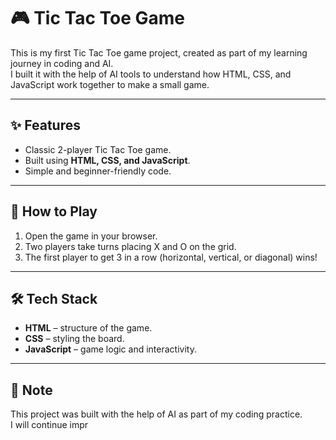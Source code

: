 # 🎮 Tic Tac Toe Game  

This is my first Tic Tac Toe game project, created as part of my learning journey in coding and AI.  
I built it with the help of AI tools to understand how HTML, CSS, and JavaScript work together to make a small game.  

---

## ✨ Features  
- Classic 2-player Tic Tac Toe game.  
- Built using **HTML, CSS, and JavaScript**.  
- Simple and beginner-friendly code.  

---

## 🚀 How to Play  
1. Open the game in your browser.  
2. Two players take turns placing X and O on the grid.  
3. The first player to get 3 in a row (horizontal, vertical, or diagonal) wins!  

---

## 🛠 Tech Stack  
- **HTML** – structure of the game.  
- **CSS** – styling the board.  
- **JavaScript** – game logic and interactivity.  

---

## 📌 Note  
This project was built with the help of AI as part of my coding practice.  
I will continue impr
